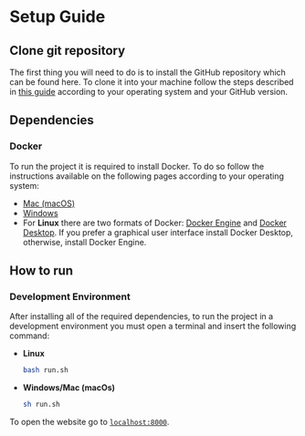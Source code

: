 # Setup Guide

## Clone git repository
The first thing you will need to do is to install the GitHub repository which can be found here. To clone it into your machine follow the steps described in [this guide](https://docs.github.com/en/repositories/creating-and-managing-repositories/cloning-a-repository) according to your operating system and your GitHub version.

## Dependencies
<!-- To run the project it is required to install some dependencies. Each of them is listed below and there is a description for installing it. -->

### Docker
To run the project it is required to install Docker. To do so follow the instructions available on the following pages according to your operating system:
- [Mac (macOS)](https://docs.docker.com/desktop/install/mac-install/#install-and-run-docker-desktop-on-mac)
- [Windows](https://docs.docker.com/desktop/install/windows-install/#install-docker-desktop-on-windows)
- For **Linux** there are two formats of Docker: [Docker Engine](https://docs.docker.com/engine/install/#supported-platforms) and [Docker Desktop](https://docs.docker.com/desktop/install/linux-install/#generic-installation-steps). If you prefer a graphical user interface install Docker Desktop, otherwise, install Docker Engine.


## How to run

### Development Environment
After installing all of the required dependencies, to run the project in a development environment you must open a terminal and insert the following command:

- **Linux**
    ```bash
    bash run.sh
    ```

- **Windows/Mac (macOs)**
    ```bash
    sh run.sh
    ```

To open the website go to [`localhost:8000`](http://localhost:8000/).
